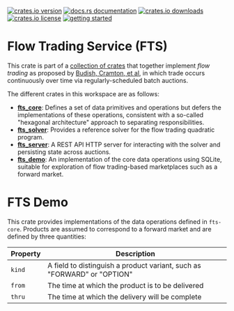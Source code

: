 [![crates.io version](https://img.shields.io/crates/v/fts-demo.svg)](https://crates.io/crates/fts-demo)
[![docs.rs documentation](https://img.shields.io/docsrs/fts-demo.svg)](https://docs.rs/fts-demo)
[![crates.io downloads](https://img.shields.io/crates/d/fts-demo.svg)](https://crates.io/crates/fts-demo)
[![crates.io license](https://img.shields.io/crates/l/fts-demo.svg)](https://crates.io/crates/fts-demo)
[![getting started](https://img.shields.io/badge/🕮_Guide-grey)](https://flowtrading.forwardmarketdesign.com/)

# Flow Trading Service (FTS)

This crate is part of a [collection of crates](https://github.com/forward-market-design/flow-trading-service) that together implement *flow trading* as proposed
by [Budish, Cramton, et al](https://cramton.umd.edu/papers2020-2024/budish-cramton-kyle-lee-malec-flow-trading.pdf),
in which trade occurs continuously over time via regularly-scheduled batch auctions.

The different crates in this workspace are as follows:

- **[fts_core]**: Defines a set of data primitives and operations but defers the implementations of these operations, consistent with a so-called "hexagonal architecture" approach to separating responsibilities.
- **[fts_solver]**: Provides a reference solver for the flow trading quadratic program.
- **[fts_server]**: A REST API HTTP server for interacting with the solver and persisting state across auctions.
- **[fts_demo]**: An implementation of the core data operations using SQLite, suitable for exploration of flow trading-based marketplaces such as a forward market.

[fts_core]: ../fts-core/README.md
[fts_solver]: ../fts-solver/README.md
[fts_server]: ../fts-server/README.md
[fts_demo]: ../fts-demo/README.md


# FTS Demo

This crate provides implementations of the data operations defined in `fts-core`. Products are assumed to correspond to a forward market and are defined by three quantities:

|Property|Description|
|--------|-----------|
|`kind`|A field to distinguish a product variant, such as "FORWARD" or "OPTION"|
|`from`|The time at which the product is to be delivered|
|`thru`|The time at which the delivery will be complete|

